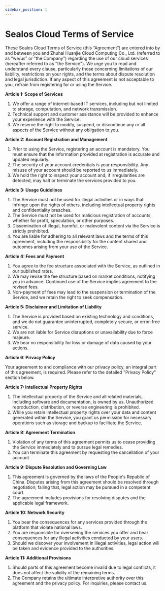 ```yaml
---
sidebar_position: 1
---
```


# Sealos Cloud Terms of Service

These Sealos Cloud Terms of Service (this “Agreement”) are entered into by and between you and Zhuhai Huanjie Cloud
Computing Co., Ltd. (referred to as “we/us” or "the Company") regarding the use of our cloud services (hereafter
referred to as "the Service"). We urge you to read and understand every clause, particularly those concerning
limitations of our liability, restrictions on your rights, and the terms about dispute resolution and legal
jurisdiction. If any aspect of this agreement is not acceptable to you, refrain from registering for or using the
Service.

**Article 1: Scope of Services**

1. We offer a range of internet-based IT services, including but not limited to storage, computation, and network
   transmission.
2. Technical support and customer assistance will be provided to enhance your experience with the Service.
3. We reserve the right to modify, suspend, or discontinue any or all aspects of the Service without any obligation to
   you.

**Article 2: Account Registration and Management**

1. Prior to using the Service, registering an account is mandatory. You must ensure that the information provided at
   registration is accurate and updated regularly.
2. The security of your account credentials is your responsibility. Any misuse of your account should be reported to us
   immediately.
3. We hold the right to inspect your account and, if irregularities are detected, may halt or terminate the services
   provided to you.

**Article 3: Usage Guidelines**

1. The Service must not be used for illegal activities or in ways that infringe upon the rights of others, including
   intellectual property rights and confidentiality breaches.
2. The Service must not be used for malicious registration of accounts, whether for profit, speculation, or other
   purposes.
3. Dissemination of illegal, harmful, or malevolent content via the Service is strictly prohibited.
4. You are liable for adhering to all relevant laws and the terms of this agreement, including the responsibility for
   the content shared and outcomes arising from your use of the Service.

**Article 4: Fees and Payment**

1. You agree to the fee structure associated with the Service, as outlined in our published rates.
2. We may revise the fee structure based on market conditions, notifying you in advance. Continued use of the Service
   implies agreement to the revised fees.
3. Non-payment of fees may lead to the suspension or termination of the Service, and we retain the right to seek
   compensation.

**Article 5: Disclaimer and Limitation of Liability**

1. The Service is provided based on existing technology and conditions, and we do not guarantee uninterrupted,
   completely secure, or error-free service.
2. We are not liable for Service disruptions or unavailability due to force majeure.
3. We bear no responsibility for loss or damage of data caused by your actions.

**Article 6: Privacy Policy**

Your agreement to and compliance with our privacy policy, an integral part of this agreement, is required. Please refer
to the detailed "Privacy Policy" section below.

**Article 7: Intellectual Property Rights**

1. The intellectual property of the Service and all related materials, including software and documentation, is owned by
   us. Unauthorized reproduction, distribution, or reverse engineering is prohibited.
2. While you retain intellectual property rights over your data and content generated within the Service, you grant us
   permission for necessary operations such as storage and backup to facilitate the Service.

**Article 8: Agreement Termination**

1. Violation of any terms of this agreement permits us to cease providing the Service immediately and to pursue legal
   remedies.
2. You can terminate this agreement by requesting the cancellation of your account.

**Article 9: Dispute Resolution and Governing Law**

1. This agreement is governed by the laws of the People's Republic of China. Disputes arising from this agreement should
   be resolved through negotiation; failing that, legal action may be pursued in a competent court.
2. The agreement includes provisions for resolving disputes and the applicable legal framework.

**Article 10: Network Security**

1. You bear the consequences for any services provided through the platform that violate national laws.
2. You are responsible for overseeing the services you offer and bear consequences for any illegal activities conducted
   by your users.
3. Should we discover your involvement in illegal activities, legal action will be taken and evidence provided to the
   authorities.

**Article 11: Additional Provisions**

1. Should parts of this agreement become invalid due to legal conflicts, it does not affect the validity of the
   remaining terms.
2. The Company retains the ultimate interpretive authority over this agreement and the privacy policy. For inquiries,
   please contact us.